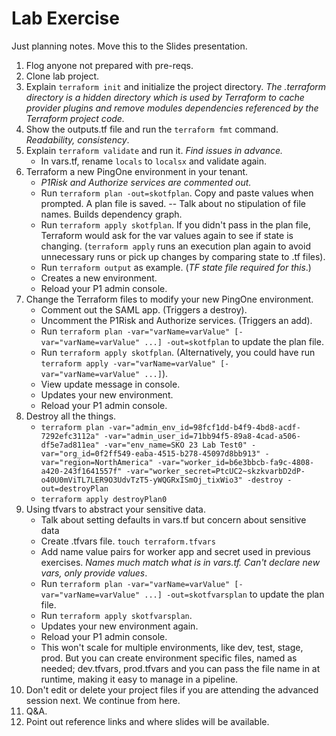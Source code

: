 # Lab Exercise

Just planning notes. Move this to the Slides presentation.

1. Flog anyone not prepared with pre-reqs.
1. Clone lab project.
1. Explain `terraform init` and initialize the project directory. *The .terraform directory is a hidden directory which is used by Terraform to cache provider plugins and remove modules dependencies referenced by the Terraform project code.*
1. Show the outputs.tf file and run the `terraform fmt` command. *Readability, consistency*.
1. Explain `terraform validate` and run it. *Find issues in advance.* 
    - In vars.tf, rename `locals` to `localsx` and validate again.
1. Terraform a new PingOne environment in your tenant.
    - *P1Risk and Authorize services are commented out.*
    - Run `terraform plan -out=skotfplan`. Copy and paste values when prompted. A plan file is saved.
    -- Talk about no stipulation of file names. Builds dependency graph.
    - Run `terraform apply skotfplan`. If you didn't pass in the plan file, Terraform would ask for the var values again to see if state is changing. (`terraform apply` runs an execution plan again to avoid unnecessary runs or pick up changes by comparing state to .tf files).
    - Run `terraform output` as example. (*TF state file required for this*.)
    - Creates a new environment.
    - Reload your P1 admin console.
1. Change the Terraform files to modify your new PingOne environment.
    - Comment out the SAML app. (Triggers a destroy).
    - Uncomment the P1Risk and Authorize services. (Triggers an add).
    - Run `terraform plan -var="varName=varValue" [-var="varName=varValue" ...] -out=skotfplan` to update the plan file.
    - Run `terraform apply skotfplan`. (Alternatively, you could have run `terraform apply -var="varName=varValue" [-var="varName=varValue" ...]`).
    - View update message in console.
    - Updates your new environment.
    - Reload your P1 admin console.
1. Destroy all the things.
    - `terraform plan -var="admin_env_id=98fcf1dd-b4f9-4bd8-acdf-7292efc3112a" -var="admin_user_id=71bb94f5-89a8-4cad-a506-df5e7ad811ea" -var="env_name=SKO 23 Lab Test0" -var="org_id=0f2ff549-eaba-4515-b278-45097d8bb913" -var="region=NorthAmerica" -var="worker_id=b6e3bbcb-fa9c-4808-a420-243f1641557f" -var="worker_secret=PtcUC2~skzkvarbD2dP-o40U0mViTL7LER9O3UdvTzT5-yWQGRxISmOj_tixWio3" -destroy -out=destroyPlan`
    - `terraform apply destroyPlan0`
1. Using tfvars to abstract your sensitive data.
    - Talk about setting defaults in vars.tf but concern about sensitive data
    - Create .tfvars file. `touch terraform.tfvars`
    - Add name value pairs for worker app and secret used in previous exercises. *Names much match what is in vars.tf. Can't declare new vars, only provide values*.
    - Run `terraform plan -var="varName=varValue" [-var="varName=varValue" ...] -out=skotfvarsplan` to update the plan file.
    - Run `terraform apply skotfvarsplan`.
    - Updates your new environment again.
    - Reload your P1 admin console.
    - This won't scale for multiple environments, like dev, test, stage, prod. But you can create environment specific files, named as needed; dev.tfvars, prod.tfvars and you can pass the file name in at runtime, making it easy to manage in a pipeline.
1. Don't edit or delete your project files if you are attending the advanced session next. We continue from here.
1. Q&A.
1. Point out reference links and where slides will be available.
